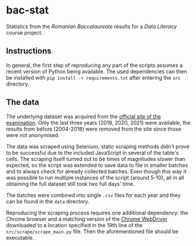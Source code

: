 # bac-stat

Statistics from the *Romanian Baccalaureate* results for a *Data Literacy* course project.


## Instructions
In general, the first step of reproducing any part of the scripts assumes a recent version of Python being available. The used dependencies can then be installed with `pip install -r requirements.txt` after entering the `src` directory.

## The data

The underlying dataset was acquired from the [official site of the examination](http://static.bacalaureat.edu.ro). Only the last three years (2019, 2020, 2021) were available, the results from before (2004-2018) were removed from the site since those were not anonymised.

The data was scraped using Selenium, static scraping methods didn't prove to be successful due to the included JavaScript in several of the table's cells. The scraping itself turned out to be times of magnitudes slower than expected, so the script was extended to save data to file in smaller batches and to always check for already collected batches. Even though this way it was possible to run multiple instances of the script (around 5-10), all in all obtaining the full dataset still took two full days' time.

The batches were combined into single `.csv` files for each year and they can be found in the `data` directory.

Reproducing the scraping process requires one additional dependency: the Chrome browser and a matching version of the [Chrome WebDriver](https://chromedriver.chromium.org/downloads) downloaded to a location specified in the 19th line of the `src/scrape/scrape_main.py` file. Then the aforementioned file should be executable.
